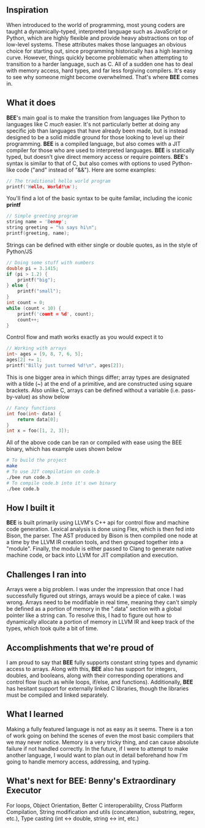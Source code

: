## Inspiration
When introduced to the world of programming, most young coders are taught a dynamically-typed, interpreted language such as JavaScript or Python, which are highly flexible and provide heavy abstractions on top of low-level systems. These attributes makes those languages an obvious choice for starting out, since programming historically has a high learning curve. However, things quickly become problematic when attempting to transition to a harder language, such as C. All of a sudden one has to deal with memory access, hard types, and far less forgiving compilers. It's easy to see why someone might become overwhelmed. That's where **BEE** comes in. 

## What it does
**BEE**'s main goal is to make the transition  from languages like Python to languages like C _much_ easier. It's not particularly better at doing any specific job than languages that have already been made, but is instead designed to be a solid middle ground for those looking to level up their programming. **BEE** is a compiled language, but also comes with a JIT compiler for those who are used to interpreted languages. **BEE** is statically typed, but doesn't give direct memory access or require pointers. **BEE**'s syntax is similar to that of C, but also comes with options to used Python-like code ("and" instead of "&&"). Here are some examples:
```C
// The traditional hello world program
printf('Hello, World!\n');
```
You'll find a lot of the basic syntax to be quite familar, including the iconic **printf**
```C
// Simple greeting program
string name = 'Benny';
string greeting = "%s says hi\n";
printf(greeting, name);
```
Strings can be defined with either single or double quotes, as in the style of Python/JS
```C
// Doing some stuff with numbers
double pi = 3.1415;
if (pi > 1.2) {
    printf("big");
} else {
    printf("small");
}
int count = 0;
while (count < 10) {
    printf('count = %d', count);
    count++;
}
```
Control flow and math works exactly as you would expect it to
```C
// Working with arrays
int~ ages = [9, 8, 7, 6, 5];
ages[2] += 1;
printf("Billy just turned %d!\n", ages[2]);
```
This is one bigger area in which things differ; array types are designated with a tilde (~) at the end of a primitive, and are constructed using square brackets. Also unlike C, arrays can be defined without a variable (i.e. pass-by-value) as show below
```C
// Fancy functions
int foo(int~ data) {
    return data[0];
}
int x = foo([1, 2, 3]);
```
All of the above code can be ran or compiled with ease using the BEE binary, which has example uses shown below
```Bash
# To build the project
make
# To use JIT compilation on code.b
./bee run code.b
# To compile code.b into it's own binary
./bee code.b
```

## How I built it
**BEE** is built primarily using LLVM's C++ api for control flow and machine code generation. Lexical analysis is done using Flex, which is then fed into Bison, the parser. The AST produced by Bison is then compiled one node at a time by the LLVM IR creation tools, and then grouped together into a "module". Finally, the module is either passed to Clang to generate native machine code, or back into LLVM for JIT compilation and execution.

## Challenges I ran into
Arrays were a big problem. I was under the impression that once I had successfully figured out strings, arrays would be a piece of cake. I was wrong. Arrays need to be modifiable in real time, meaning they can't simply be defined as a portion of memory in the ".data" section with a global pointer like a string can. To resolve this, I had to figure out how to dynamically allocate a portion of memory in LLVM IR and keep track of the types, which took quite a bit of time.

## Accomplishments that we're proud of
I am proud to say that **BEE** fully supports constant string types and dynamic access to arrays. Along with this, **BEE** also has support for integers, doubles, and booleans, along with their corresponding operations and control flow (such as while loops, if/else, and functions). Additionally, **BEE** has hesitant support for externally linked C libraries,  though the libraries must be compiled and linked separately.

## What I learned
Making a fully featured language is not as easy as it seems. There is a ton of work going on behind the scenes of even the most basic compilers that we may never notice. Memory is a very tricky thing, and can cause absolute failure if not handled correctly. In the future, if I were to attempt to make another language, I would want to plan out in detail beforehand how I'm going to handle memory access, addressing, and typing.

## What's next for BEE: Benny's Extraordinary Executor
For loops, Object Orientation, Better C interoperability, Cross Platform Compilation, String modification and utils (concatenation, substring, regex, etc.), Type casting (int <-> double, string <-> int, etc.)
